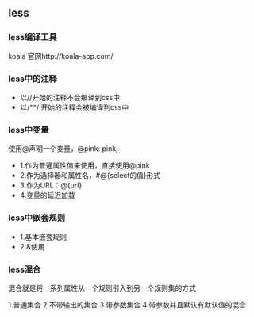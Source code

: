 ## less

### less编译工具

koala  官网http://koala-app.com/


### less中的注释

- 以//开始的注释不会编译到css中
- 以/**/ 开始的注释会被编译到css中

### less中变量

使用@声明一个变量，@pink: pink;

- 1.作为普通属性值来使用，直接使用@pink
- 2.作为选择器和属性名，#@{select的值}形式
- 3.作为URL：@{url}
- 4.变量的延迟加载

### less中嵌套规则

- 1.基本嵌套规则
- 2.&使用

### less混合

混合就是将一系列属性从一个规则引入到另一个规则集的方式

1.普通集合
2.不带输出的集合
3.带参数集合
4.带参数并且默认有默认值的混合